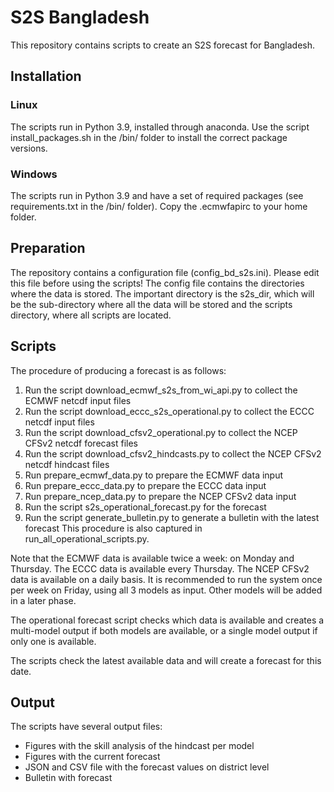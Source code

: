 # S2S Bangladesh
This repository contains scripts to create an S2S forecast for Bangladesh.

## Installation
### Linux
The scripts run in Python 3.9, installed through anaconda. 
Use the script install_packages.sh in the /bin/ folder to install the correct package versions.

### Windows
The scripts run in Python 3.9 and have a set of required packages (see requirements.txt in the /bin/ folder). Copy the .ecmwfapirc to your home folder.
 
## Preparation
The repository contains a configuration file (config_bd_s2s.ini). Please edit this file before using the scripts! The config file contains the directories where the data is stored. The important directory is the s2s_dir, which will be the sub-directory where all the data will be stored and the scripts directory, where all scripts are located.

## Scripts
The procedure of producing a forecast is as follows:
 1. Run the script download_ecmwf_s2s_from_wi_api.py to collect the ECMWF netcdf input files
 2. Run the script download_eccc_s2s_operational.py to collect the ECCC netcdf input files
 3. Run the script download_cfsv2_operational.py to collect the NCEP CFSv2 netcdf forecast files
 4. Run the script download_cfsv2_hindcasts.py to collect the NCEP CFSv2 netcdf hindcast files
 5. Run prepare_ecmwf_data.py to prepare the ECMWF data input
 6. Run prepare_eccc_data.py to prepare the ECCC data input
 7. Run prepare_ncep_data.py to prepare the NCEP CFSv2 data input
 8. Run the script s2s_operational_forecast.py for the forecast
 9. Run the script generate_bulletin.py to generate a bulletin with the latest forecast
This procedure is also captured in run_all_operational_scripts.py.

Note that the ECMWF data is available twice a week: on Monday and Thursday. The ECCC data is available every Thursday. The NCEP CFSv2 data is available on a daily basis. It is recommended to run the system once per week on Friday, using all 3 models as input. Other models will be added in a later phase.

The operational forecast script checks which data is available and creates a multi-model output if both models are available, or a single model output if only one is available.

The scripts check the latest available data and will create a forecast for this date.

## Output
The scripts have several output files:
 - Figures with the skill analysis of the hindcast per model
 - Figures with the current forecast
 - JSON and CSV file with the forecast values on district level
 - Bulletin with forecast

